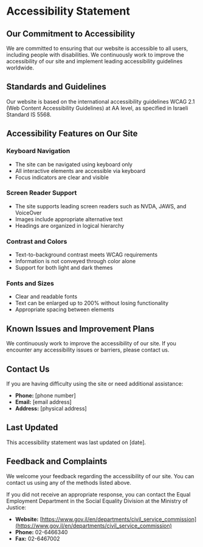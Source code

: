 # Accessibility Statement

## Our Commitment to Accessibility

We are committed to ensuring that our website is accessible to all users, including people with disabilities. We continuously work to improve the accessibility of our site and implement leading accessibility guidelines worldwide.

## Standards and Guidelines

Our website is based on the international accessibility guidelines WCAG 2.1 (Web Content Accessibility Guidelines) at AA level, as specified in Israeli Standard IS 5568.

## Accessibility Features on Our Site

### Keyboard Navigation
- The site can be navigated using keyboard only
- All interactive elements are accessible via keyboard
- Focus indicators are clear and visible

### Screen Reader Support
- The site supports leading screen readers such as NVDA, JAWS, and VoiceOver
- Images include appropriate alternative text
- Headings are organized in logical hierarchy

### Contrast and Colors
- Text-to-background contrast meets WCAG requirements
- Information is not conveyed through color alone
- Support for both light and dark themes

### Fonts and Sizes
- Clear and readable fonts
- Text can be enlarged up to 200% without losing functionality
- Appropriate spacing between elements

## Known Issues and Improvement Plans

We continuously work to improve the accessibility of our site. If you encounter any accessibility issues or barriers, please contact us.

## Contact Us

If you are having difficulty using the site or need additional assistance:

- **Phone:** [phone number]
- **Email:** [email address]
- **Address:** [physical address]

## Last Updated

This accessibility statement was last updated on [date].

## Feedback and Complaints

We welcome your feedback regarding the accessibility of our site. You can contact us using any of the methods listed above.

If you did not receive an appropriate response, you can contact the Equal Employment Department in the Social Equality Division at the Ministry of Justice:

- **Website:** [https://www.gov.il/en/departments/civil_service_commission](https://www.gov.il/en/departments/civil_service_commission)
- **Phone:** 02-6466340
- **Fax:** 02-6467002